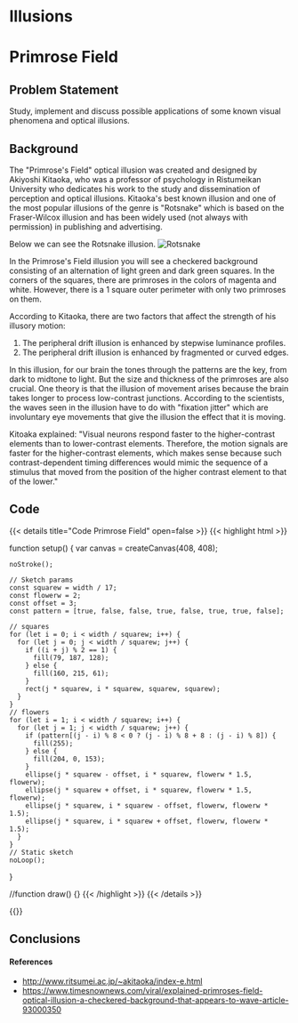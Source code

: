 # Illusions

# Primrose Field

## Problem Statement

Study, implement and discuss possible applications of some known visual phenomena and optical illusions.

## Background

The "Primrose's Field" optical illusion was created and designed by Akiyoshi Kitaoka, who was a professor of psychology in Ristumeikan University who dedicates his work to the study and dissemination of perception and optical illusions. 
Kitaoka's best known illusion and one of the most popular illusions of the genre is "Rotsnake" which is based on the Fraser-Wilcox illusion and has been widely used (not always with permission) in publishing and advertising.

Below we can see the Rotsnake illusion.
![Rotsnake](https://www.epsilones.com/material/ilusionesopticas/012-rotsnake.jpg)

In the Primrose's Field illusion you will see a checkered background consisting of an alternation of light green and dark green squares. In the corners of the squares, there are primroses in the colors of magenta and white.
However, there is a 1 square outer perimeter with only two primroses on them.

According to Kitaoka, there are two factors that affect the strength of his illusory motion:

1. The peripheral drift illusion is enhanced by stepwise luminance profiles.
2. The peripheral drift illusion is enhanced by fragmented or curved edges.

In this illusion, for our brain the tones through the patterns are the key, from dark to midtone to light. But the size and thickness of the primroses are also crucial.
One theory is that the illusion of movement arises because the brain takes longer to process low-contrast junctions. According to the scientists, the waves seen in the illusion have to do with "fixation jitter" which are involuntary eye movements that give the illusion the effect that it is moving.

Kitoaka explained: "Visual neurons respond faster to the higher-contrast elements than to lower-contrast elements. Therefore, the motion signals are faster for the higher-contrast elements, which makes sense because such contrast-dependent timing differences would mimic the sequence of a stimulus that moved from the position of the higher contrast element to that of the lower."

## Code

{{< details title="Code Primrose Field" open=false >}}
{{< highlight html >}}

function setup() {
    var canvas = createCanvas(408, 408);
   
    noStroke();
  
    // Sketch params
    const squarew = width / 17;
    const flowerw = 2;
    const offset = 3;
    const pattern = [true, false, false, true, false, true, true, false];
  
    // squares
    for (let i = 0; i < width / squarew; i++) {
      for (let j = 0; j < width / squarew; j++) {
        if ((i + j) % 2 == 1) {
          fill(79, 187, 128);
        } else {
          fill(160, 215, 61);
        }
        rect(j * squarew, i * squarew, squarew, squarew);
      }
    }
    // flowers
    for (let i = 1; i < width / squarew; i++) {
      for (let j = 1; j < width / squarew; j++) {
        if (pattern[(j - i) % 8 < 0 ? (j - i) % 8 + 8 : (j - i) % 8]) {
          fill(255);
        } else {
          fill(204, 0, 153);
        }
        ellipse(j * squarew - offset, i * squarew, flowerw * 1.5, flowerw);
        ellipse(j * squarew + offset, i * squarew, flowerw * 1.5, flowerw);
        ellipse(j * squarew, i * squarew - offset, flowerw, flowerw * 1.5);
        ellipse(j * squarew, i * squarew + offset, flowerw, flowerw * 1.5);
      }
    }
    // Static sketch
    noLoop();
  }
  
  //function draw() {}
{{< /highlight >}}
{{< /details >}}

{{<p5-iframe sketch="/vc_page/sketches/primroseField.js" width="410" height="410">}}

## Conclusions

#### References
* http://www.ritsumei.ac.jp/~akitaoka/index-e.html
* https://www.timesnownews.com/viral/explained-primroses-field-optical-illusion-a-checkered-background-that-appears-to-wave-article-93000350
